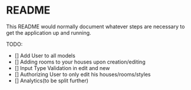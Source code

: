 # README

This README would normally document whatever steps are necessary to get the
application up and running.

TODO:

* [] Add User to all models
* [] Adding rooms to your houses upon creation/editing
* [] Input Type Validation in edit and new
* [] Authorizing User to only edit his houses/rooms/styles
* [] Analytics(to be split further)
